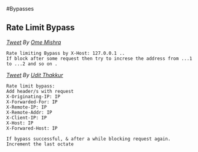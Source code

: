 #Bypasses
## Rate Limit Bypass

*[Tweet](https://twitter.com/ome_mishra/status/1241664059650404352) By [Ome Mishra](https://twitter.com/ome_mishra)*
```
Rate limiting Bypass by X-Host: 127.0.0.1 ..
If block after some request then try to increse the address from ...1 to ...2 and so on .
```

*[Tweet](https://twitter.com/udit_thakkur/status/1241832273898430464) By [Udit Thakkur](https://twitter.com/udit_thakkur/)*
```
Rate limit bypass:
Add header/s with request
X-Originating-IP: IP
X-Forwarded-For: IP
X-Remote-IP: IP
X-Remote-Addr: IP
X-Client-IP: IP
X-Host: IP
X-Forwared-Host: IP

If bypass successful, & after a while blocking request again. Increment the last octate
```
